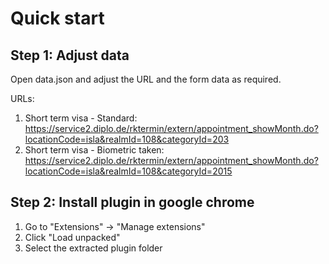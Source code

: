 # Quick start
## Step 1: Adjust data
Open data.json and adjust the URL and the form data as required.

URLs:
1. Short term visa - Standard: https://service2.diplo.de/rktermin/extern/appointment_showMonth.do?locationCode=isla&realmId=108&categoryId=203
2. Short term visa - Biometric taken: https://service2.diplo.de/rktermin/extern/appointment_showMonth.do?locationCode=isla&realmId=108&categoryId=2015

## Step 2: Install plugin in google chrome
1. Go to "Extensions" -> "Manage extensions" 
2. Click "Load unpacked"
3. Select the extracted plugin folder
